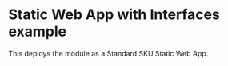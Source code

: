 # Static Web App with Interfaces example

This deploys the module as a Standard SKU Static Web App.
